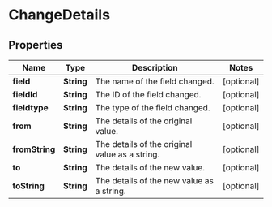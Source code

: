 # ChangeDetails

## Properties
Name | Type | Description | Notes
------------ | ------------- | ------------- | -------------
**field** | **String** | The name of the field changed. |  [optional]
**fieldId** | **String** | The ID of the field changed. |  [optional]
**fieldtype** | **String** | The type of the field changed. |  [optional]
**from** | **String** | The details of the original value. |  [optional]
**fromString** | **String** | The details of the original value as a string. |  [optional]
**to** | **String** | The details of the new value. |  [optional]
**toString** | **String** | The details of the new value as a string. |  [optional]
